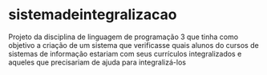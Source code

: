 # sistemadeintegralizacao
Projeto da disciplina de linguagem de programação 3 que tinha como objetivo a criação de um sistema que verificasse quais alunos do cursos de sistemas de informação estariam com seus currículos integralizados e aqueles que precisariam de ajuda para integralizá-los
